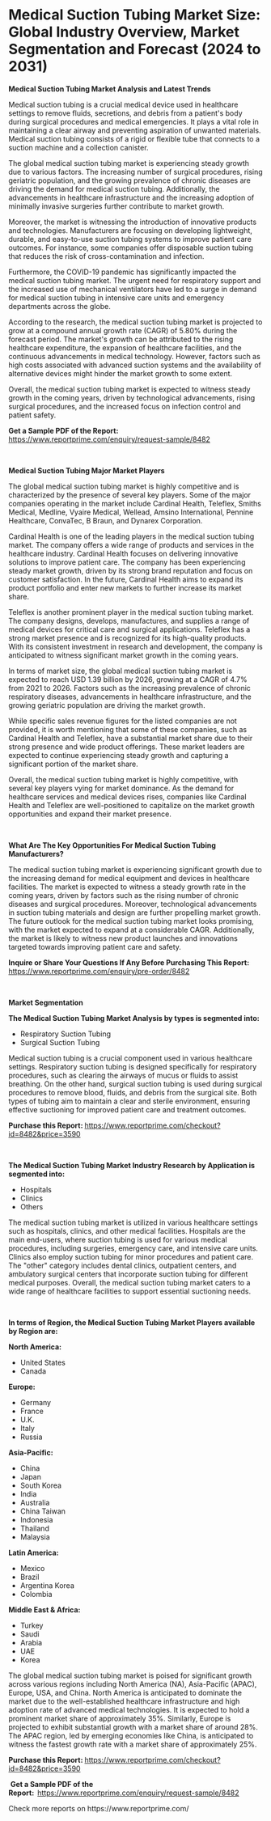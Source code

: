 <p><h1>Medical Suction Tubing Market Size: Global Industry Overview, Market Segmentation and Forecast (2024 to 2031)</h1></p><p><strong>Medical Suction Tubing Market Analysis and Latest Trends</strong></p>
<p><p>Medical suction tubing is a crucial medical device used in healthcare settings to remove fluids, secretions, and debris from a patient's body during surgical procedures and medical emergencies. It plays a vital role in maintaining a clear airway and preventing aspiration of unwanted materials. Medical suction tubing consists of a rigid or flexible tube that connects to a suction machine and a collection canister.</p><p>The global medical suction tubing market is experiencing steady growth due to various factors. The increasing number of surgical procedures, rising geriatric population, and the growing prevalence of chronic diseases are driving the demand for medical suction tubing. Additionally, the advancements in healthcare infrastructure and the increasing adoption of minimally invasive surgeries further contribute to market growth.</p><p>Moreover, the market is witnessing the introduction of innovative products and technologies. Manufacturers are focusing on developing lightweight, durable, and easy-to-use suction tubing systems to improve patient care outcomes. For instance, some companies offer disposable suction tubing that reduces the risk of cross-contamination and infection.</p><p>Furthermore, the COVID-19 pandemic has significantly impacted the medical suction tubing market. The urgent need for respiratory support and the increased use of mechanical ventilators have led to a surge in demand for medical suction tubing in intensive care units and emergency departments across the globe.</p><p>According to the research, the medical suction tubing market is projected to grow at a compound annual growth rate (CAGR) of 5.80% during the forecast period. The market's growth can be attributed to the rising healthcare expenditure, the expansion of healthcare facilities, and the continuous advancements in medical technology. However, factors such as high costs associated with advanced suction systems and the availability of alternative devices might hinder the market growth to some extent.</p><p>Overall, the medical suction tubing market is expected to witness steady growth in the coming years, driven by technological advancements, rising surgical procedures, and the increased focus on infection control and patient safety.</p></p>
<p><strong>Get a Sample PDF of the Report:&nbsp;</strong> <a href="https://www.reportprime.com/enquiry/request-sample/8482">https://www.reportprime.com/enquiry/request-sample/8482</a></p>
<p>&nbsp;</p>
<p><strong>Medical Suction Tubing Major Market Players</strong></p>
<p><p>The global medical suction tubing market is highly competitive and is characterized by the presence of several key players. Some of the major companies operating in the market include Cardinal Health, Teleflex, Smiths Medical, Medline, Vyaire Medical, Wellead, Amsino International, Pennine Healthcare, ConvaTec, B Braun, and Dynarex Corporation.</p><p>Cardinal Health is one of the leading players in the medical suction tubing market. The company offers a wide range of products and services in the healthcare industry. Cardinal Health focuses on delivering innovative solutions to improve patient care. The company has been experiencing steady market growth, driven by its strong brand reputation and focus on customer satisfaction. In the future, Cardinal Health aims to expand its product portfolio and enter new markets to further increase its market share.</p><p>Teleflex is another prominent player in the medical suction tubing market. The company designs, develops, manufactures, and supplies a range of medical devices for critical care and surgical applications. Teleflex has a strong market presence and is recognized for its high-quality products. With its consistent investment in research and development, the company is anticipated to witness significant market growth in the coming years.</p><p>In terms of market size, the global medical suction tubing market is expected to reach USD 1.39 billion by 2026, growing at a CAGR of 4.7% from 2021 to 2026. Factors such as the increasing prevalence of chronic respiratory diseases, advancements in healthcare infrastructure, and the growing geriatric population are driving the market growth.</p><p>While specific sales revenue figures for the listed companies are not provided, it is worth mentioning that some of these companies, such as Cardinal Health and Teleflex, have a substantial market share due to their strong presence and wide product offerings. These market leaders are expected to continue experiencing steady growth and capturing a significant portion of the market share.</p><p>Overall, the medical suction tubing market is highly competitive, with several key players vying for market dominance. As the demand for healthcare services and medical devices rises, companies like Cardinal Health and Teleflex are well-positioned to capitalize on the market growth opportunities and expand their market presence.</p></p>
<p>&nbsp;</p>
<p><strong>What Are The Key Opportunities For Medical Suction Tubing Manufacturers?</strong></p>
<p><p>The medical suction tubing market is experiencing significant growth due to the increasing demand for medical equipment and devices in healthcare facilities. The market is expected to witness a steady growth rate in the coming years, driven by factors such as the rising number of chronic diseases and surgical procedures. Moreover, technological advancements in suction tubing materials and design are further propelling market growth. The future outlook for the medical suction tubing market looks promising, with the market expected to expand at a considerable CAGR. Additionally, the market is likely to witness new product launches and innovations targeted towards improving patient care and safety.</p></p>
<p><strong>Inquire or Share Your Questions If Any Before Purchasing This Report:</strong> <a href="https://www.reportprime.com/enquiry/pre-order/8482">https://www.reportprime.com/enquiry/pre-order/8482</a></p>
<p>&nbsp;</p>
<p><strong>Market Segmentation</strong></p>
<p><strong>The Medical Suction Tubing Market Analysis by types is segmented into:</strong></p>
<p><ul><li>Respiratory Suction Tubing</li><li>Surgical Suction Tubing</li></ul></p>
<p><p>Medical suction tubing is a crucial component used in various healthcare settings. Respiratory suction tubing is designed specifically for respiratory procedures, such as clearing the airways of mucus or fluids to assist breathing. On the other hand, surgical suction tubing is used during surgical procedures to remove blood, fluids, and debris from the surgical site. Both types of tubing aim to maintain a clear and sterile environment, ensuring effective suctioning for improved patient care and treatment outcomes.</p></p>
<p><strong>Purchase this Report:&nbsp;</strong><a href="https://www.reportprime.com/checkout?id=8482&price=3590">https://www.reportprime.com/checkout?id=8482&price=3590</a></p>
<p>&nbsp;</p>
<p><strong>The Medical Suction Tubing Market Industry Research by Application is segmented into:</strong></p>
<p><ul><li>Hospitals</li><li>Clinics</li><li>Others</li></ul></p>
<p><p>The medical suction tubing market is utilized in various healthcare settings such as hospitals, clinics, and other medical facilities. Hospitals are the main end-users, where suction tubing is used for various medical procedures, including surgeries, emergency care, and intensive care units. Clinics also employ suction tubing for minor procedures and patient care. The "other" category includes dental clinics, outpatient centers, and ambulatory surgical centers that incorporate suction tubing for different medical purposes. Overall, the medical suction tubing market caters to a wide range of healthcare facilities to support essential suctioning needs.</p></p>
<p>&nbsp;</p>
<p><strong>In terms of Region, the Medical Suction Tubing Market Players available by Region are:</strong></p>
<p>
    <p> <strong> North America: </strong>
        <ul>
            <li>United States</li>
            <li>Canada</li>
        </ul>
        </p> 
    <p> <strong> Europe: </strong>
        <ul>
            <li>Germany</li>
            <li>France</li>
            <li>U.K.</li>
            <li>Italy</li>
            <li>Russia</li>
        </ul>
        </p> 
    <p> <strong> Asia-Pacific: </strong>
        <ul>
            <li>China</li>
            <li>Japan</li>
            <li>South Korea</li>
            <li>India</li>
            <li>Australia</li>
            <li>China Taiwan</li>
            <li>Indonesia</li>
            <li>Thailand</li>
            <li>Malaysia</li>
        </ul>
        </p> 
    <p> <strong> Latin America: </strong>
        <ul>
            <li>Mexico</li>
            <li>Brazil</li>
            <li>Argentina Korea</li>
            <li>Colombia</li>
        </ul>
        </p> 
    <p> <strong> Middle East & Africa: </strong>
        <ul>
            <li>Turkey</li>
            <li>Saudi</li>
            <li>Arabia</li>
            <li>UAE</li>
            <li>Korea</li>
        </ul>
    </p>
    </p>
<p><p>The global medical suction tubing market is poised for significant growth across various regions including North America (NA), Asia-Pacific (APAC), Europe, USA, and China. North America is anticipated to dominate the market due to the well-established healthcare infrastructure and high adoption rate of advanced medical technologies. It is expected to hold a prominent market share of approximately 35%. Similarly, Europe is projected to exhibit substantial growth with a market share of around 28%. The APAC region, led by emerging economies like China, is anticipated to witness the fastest growth rate with a market share of approximately 25%.</p></p>
<p><strong>Purchase this Report: </strong><a href="https://www.reportprime.com/checkout?id=8482&price=3590">https://www.reportprime.com/checkout?id=8482&price=3590</a></p>
<p>&nbsp;<strong>Get a Sample PDF of the Report:&nbsp;&nbsp;</strong><a href="https://www.reportprime.com/enquiry/request-sample/8482">https://www.reportprime.com/enquiry/request-sample/8482</a></p>
<p><strong></strong></p>
<p>Check more reports on https://www.reportprime.com/</p>